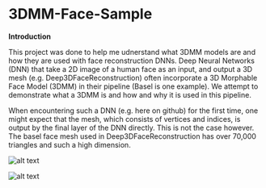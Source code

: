 # 3DMM-Face-Sample

**Introduction** 

This project was done to help me udnerstand what 3DMM models are and how they are used with face reconstruction DNNs. Deep Neural Networks (DNN) that take a 2D image of a human face as an input, and output a 3D mesh (e.g. Deep3DFaceReconstruction) often incorporate a 3D Morphable Face Model (3DMM) in their pipeline (Basel is one example). We attempt to demonstrate what a 3DMM is and how and why it is used in this pipeline.

When encountering such a DNN (e.g. here on github) for the first time, one might expect that the mesh, which consists of vertices and indices, is output by the final layer of the DNN directly. This is not the case however. The basel face mesh used in Deep3DFaceReconstruction has over 70,000 triangles and such a high dimension. 

![alt text](https://github.com/nodecomplete/3DMM-Face-Sample/blob/master/FaceMorph/ScreenShot.jpg)

![alt text](https://github.com/nodecomplete/3DMM-Face-Sample/blob/master/FaceMorph/ScreenShot2.jpg)
